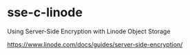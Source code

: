 # sse-c-linode
Using Server-Side Encryption with Linode Object Storage

https://www.linode.com/docs/guides/server-side-encryption/
